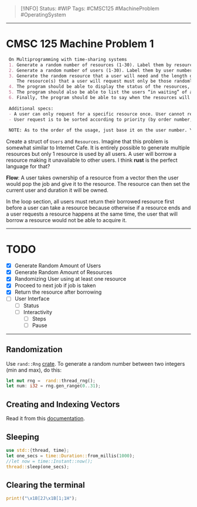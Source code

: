 > [!INFO]
> Status: #WIP
> Tags: #CMSC125 #MachineProblem #OperatingSystem

----
# CMSC 125 Machine Problem 1

```markdown
 On Multiprogramming with time-sharing systems
 1. Generate a random number of resources (1-30). Label them by resource number, between 1-30.
 2. Generate a random number of users (1-30). Label them by user number between, 1-30.
 3. Generate the random resource that a user will need and the length of the time that the user will use the resource (1-30 seconds).
    The resource(s) that a user will request must only be those randomly generated resources (from #1).
 4. The program should be able to display the status of the resources, including the user currently using the resource, the time (or time left) that the user needs to use the resource.
 5. The program should also be able to list the users “in waiting” of a resource, if there are any, and when these users will be able to start using the resource.
 6. Finally, the program should be able to say when the resources will be free of users (meaning, no user needs to use the resource).
 
 Additional specs:
 - A user can only request for a specific resource once. User cannot request for a resource multiple times.
 - User request is to be sorted according to priority (by order number, in increasing order)
 
 NOTE: As to the order of the usage, just base it on the user number. You may use any language for implementation.
```
Create a struct of `Users` and `Resources`. Imagine that this problem is somewhat similar to Internet Cafe. It is entirely possible to generate multiple resources but only 1 resource is used by all users. A user will borrow a resource making it unavailable to other users. I think **rust** is the perfect language for that?

**Flow**:
A user takes ownership of a resource from a vector then the user would pop the job and give it to the resource. The resource can then set the current user and duration it will be owned. 

In the loop section, all users must return their borrowed resource first before a user can take a resource because otherwise if a resource ends and a user requests a resource happens at the same time, the user that will borrow a resource would not be able to acquire it.

---
# TODO
- [x] Generate Random Amount of Users
- [x] Generate Random Amount of Resources
- [x] Randomizing User using at least one resource
- [x] Proceed to next job if job is taken
- [x] Return the resource after borrowing
- [ ] User Interface
	- [ ] Status
	- [ ] Interactivity
		- [ ] Steps
		- [ ] Pause

---
## Randomization
Use `rand::Rng` [crate](https://rust-lang-nursery.github.io/rust-cookbook/algorithms/randomness.html). To generate a random number between two integers (min and max), do this:
```rust
let mut rng =  rand::thread_rng();
let num: i32 = rng.gen_range(0..31);
```

## Creating and Indexing Vectors
Read it from this [documentation](https://doc.rust-lang.org/book/ch08-01-vectors.html).

## Sleeping
```rust
use std::{thread, time};
let one_secs = time::Duration::from_millis(1000);
//let now = time::Instant::now();
thread::sleep(one_secs);
```

## Clearing the terminal
```rust
print!("\x1B[2J\x1B[1;1H");
```